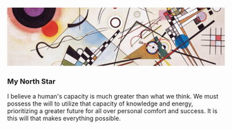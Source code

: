 ![Wassily Kandinsky's Composition VIII](wkcompviii.jpg)
### My North Star
I believe a human's capacity is much greater than what we think. We must possess the will to utilize that capacity of knowledge and energy, prioritizing a greater future for all over personal comfort and success. It is this will that makes everything possible.
